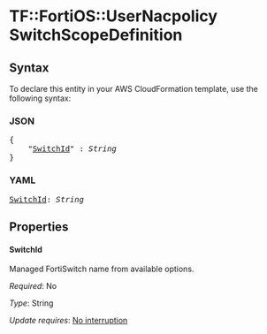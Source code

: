 # TF::FortiOS::UserNacpolicy SwitchScopeDefinition

## Syntax

To declare this entity in your AWS CloudFormation template, use the following syntax:

### JSON

<pre>
{
    "<a href="#switchid" title="SwitchId">SwitchId</a>" : <i>String</i>
}
</pre>

### YAML

<pre>
<a href="#switchid" title="SwitchId">SwitchId</a>: <i>String</i>
</pre>

## Properties

#### SwitchId

Managed FortiSwitch name from available options.

_Required_: No

_Type_: String

_Update requires_: [No interruption](https://docs.aws.amazon.com/AWSCloudFormation/latest/UserGuide/using-cfn-updating-stacks-update-behaviors.html#update-no-interrupt)

